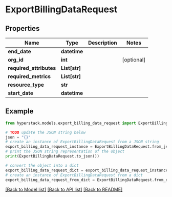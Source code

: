 # ExportBillingDataRequest


## Properties

Name | Type | Description | Notes
------------ | ------------- | ------------- | -------------
**end_date** | **datetime** |  | 
**org_id** | **int** |  | [optional] 
**required_attributes** | **List[str]** |  | 
**required_metrics** | **List[str]** |  | 
**resource_type** | **str** |  | 
**start_date** | **datetime** |  | 

## Example

```python
from hyperstack.models.export_billing_data_request import ExportBillingDataRequest

# TODO update the JSON string below
json = "{}"
# create an instance of ExportBillingDataRequest from a JSON string
export_billing_data_request_instance = ExportBillingDataRequest.from_json(json)
# print the JSON string representation of the object
print(ExportBillingDataRequest.to_json())

# convert the object into a dict
export_billing_data_request_dict = export_billing_data_request_instance.to_dict()
# create an instance of ExportBillingDataRequest from a dict
export_billing_data_request_from_dict = ExportBillingDataRequest.from_dict(export_billing_data_request_dict)
```
[[Back to Model list]](../README.md#documentation-for-models) [[Back to API list]](../README.md#documentation-for-api-endpoints) [[Back to README]](../README.md)


